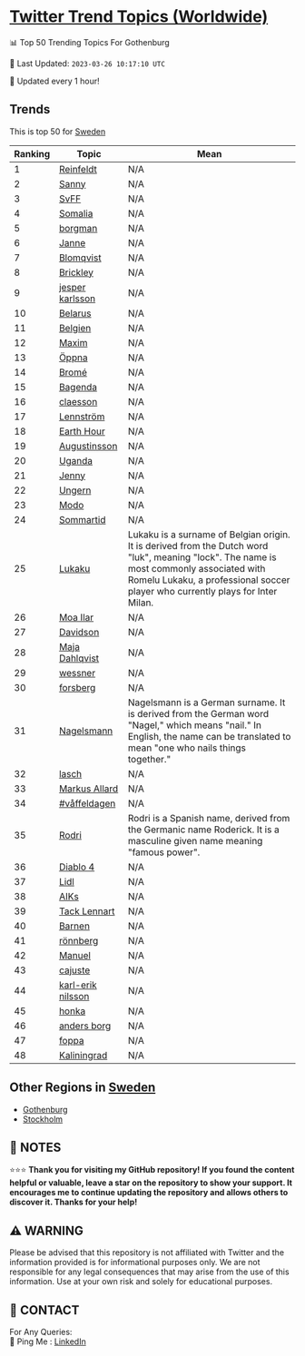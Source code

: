 [Twitter Trend Topics (Worldwide)](https://github.com/ErcinDedeoglu/Twitter-Trend-Topics)
==========


📊 Top 50 Trending Topics For Gothenburg

📆 Last Updated: `2023-03-26 10:17:10 UTC`

🔧 Updated every 1 hour!


## Trends

This is top 50 for [Sweden](</Sweden>)

| Ranking | Topic | Mean |
| ------- | ------------ | ------------ |
| 1 | [Reinfeldt](http://twitter.com/search?q=Reinfeldt) | N/A |
| 2 | [Sanny](http://twitter.com/search?q=Sanny) | N/A |
| 3 | [SvFF](http://twitter.com/search?q=SvFF) | N/A |
| 4 | [Somalia](http://twitter.com/search?q=Somalia) | N/A |
| 5 | [borgman](http://twitter.com/search?q=borgman) | N/A |
| 6 | [Janne](http://twitter.com/search?q=Janne) | N/A |
| 7 | [Blomqvist](http://twitter.com/search?q=Blomqvist) | N/A |
| 8 | [Brickley](http://twitter.com/search?q=Brickley) | N/A |
| 9 | [jesper karlsson](http://twitter.com/search?q=jesper+karlsson) | N/A |
| 10 | [Belarus](http://twitter.com/search?q=Belarus) | N/A |
| 11 | [Belgien](http://twitter.com/search?q=Belgien) | N/A |
| 12 | [Maxim](http://twitter.com/search?q=Maxim) | N/A |
| 13 | [Öppna](http://twitter.com/search?q=%c3%96ppna) | N/A |
| 14 | [Bromé](http://twitter.com/search?q=Brom%c3%a9) | N/A |
| 15 | [Bagenda](http://twitter.com/search?q=Bagenda) | N/A |
| 16 | [claesson](http://twitter.com/search?q=claesson) | N/A |
| 17 | [Lennström](http://twitter.com/search?q=Lennstr%c3%b6m) | N/A |
| 18 | [Earth Hour](http://twitter.com/search?q=Earth+Hour) | N/A |
| 19 | [Augustinsson](http://twitter.com/search?q=Augustinsson) | N/A |
| 20 | [Uganda](http://twitter.com/search?q=Uganda) | N/A |
| 21 | [Jenny](http://twitter.com/search?q=Jenny) | N/A |
| 22 | [Ungern](http://twitter.com/search?q=Ungern) | N/A |
| 23 | [Modo](http://twitter.com/search?q=Modo) | N/A |
| 24 | [Sommartid](http://twitter.com/search?q=Sommartid) | N/A |
| 25 | [Lukaku](http://twitter.com/search?q=Lukaku) | Lukaku is a surname of Belgian origin. It is derived from the Dutch word "luk", meaning "lock". The name is most commonly associated with Romelu Lukaku, a professional soccer player who currently plays for Inter Milan. |
| 26 | [Moa Ilar](http://twitter.com/search?q=Moa+Ilar) | N/A |
| 27 | [Davidson](http://twitter.com/search?q=Davidson) | N/A |
| 28 | [Maja Dahlqvist](http://twitter.com/search?q=Maja+Dahlqvist) | N/A |
| 29 | [wessner](http://twitter.com/search?q=wessner) | N/A |
| 30 | [forsberg](http://twitter.com/search?q=forsberg) | N/A |
| 31 | [Nagelsmann](http://twitter.com/search?q=Nagelsmann) | Nagelsmann is a German surname. It is derived from the German word "Nagel," which means "nail." In English, the name can be translated to mean "one who nails things together." |
| 32 | [lasch](http://twitter.com/search?q=lasch) | N/A |
| 33 | [Markus Allard](http://twitter.com/search?q=Markus+Allard) | N/A |
| 34 | [#våffeldagen](http://twitter.com/search?q=%23v%c3%a5ffeldagen) | N/A |
| 35 | [Rodri](http://twitter.com/search?q=Rodri) | Rodri is a Spanish name, derived from the Germanic name Roderick. It is a masculine given name meaning "famous power". |
| 36 | [Diablo 4](http://twitter.com/search?q=Diablo+4) | N/A |
| 37 | [Lidl](http://twitter.com/search?q=Lidl) | N/A |
| 38 | [AIKs](http://twitter.com/search?q=AIKs) | N/A |
| 39 | [Tack Lennart](http://twitter.com/search?q=Tack+Lennart) | N/A |
| 40 | [Barnen](http://twitter.com/search?q=Barnen) | N/A |
| 41 | [rönnberg](http://twitter.com/search?q=r%c3%b6nnberg) | N/A |
| 42 | [Manuel](http://twitter.com/search?q=Manuel) | N/A |
| 43 | [cajuste](http://twitter.com/search?q=cajuste) | N/A |
| 44 | [karl-erik nilsson](http://twitter.com/search?q=karl-erik+nilsson) | N/A |
| 45 | [honka](http://twitter.com/search?q=honka) | N/A |
| 46 | [anders borg](http://twitter.com/search?q=anders+borg) | N/A |
| 47 | [foppa](http://twitter.com/search?q=foppa) | N/A |
| 48 | [Kaliningrad](http://twitter.com/search?q=Kaliningrad) | N/A |



## Other Regions in [Sweden](</Sweden>)

* [Gothenburg](</Sweden/Gothenburg.md>)
* [Stockholm](</Sweden/Stockholm.md>)



## 📝 NOTES

⭐⭐⭐ **Thank you for visiting my GitHub repository! If you found the content helpful or valuable, leave a star on the repository to show your support. It encourages me to continue updating the repository and allows others to discover it. Thanks for your help!**


## ⚠️ WARNING

Please be advised that this repository is not affiliated with Twitter and the information provided is for informational purposes only. We are not responsible for any legal consequences that may arise from the use of this information. Use at your own risk and solely for educational purposes.


## 📨 CONTACT

 For Any Queries:  
            🏓 Ping Me : [LinkedIn](https://www.linkedin.com/in/ercindedeoglu/)
